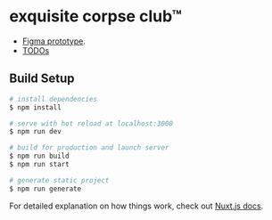 # exquisite corpse club™

- [Figma prototype](https://www.figma.com/proto/RNg8lCVQnMU5HAeYxu03UT/exquisite-corpse-club?node-id=40%3A25&scaling=min-zoom).
- [TODOs](https://trello.com/b/JmK3HtwP/exquisite-corpse-club™)

## Build Setup

```bash
# install dependencies
$ npm install

# serve with hot reload at localhost:3000
$ npm run dev

# build for production and launch server
$ npm run build
$ npm run start

# generate static project
$ npm run generate
```

For detailed explanation on how things work, check out [Nuxt.js docs](https://nuxtjs.org).
